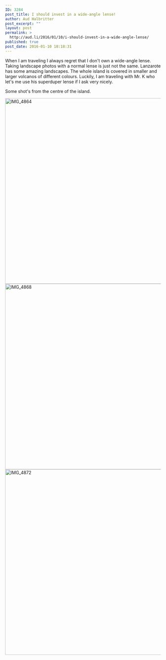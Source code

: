 ```yaml
---
ID: 3284
post_title: I should invest in a wide-angle lense!
author: Aud Halbritter
post_excerpt: ""
layout: post
permalink: >
  http://aud.li/2016/01/10/i-should-invest-in-a-wide-angle-lense/
published: true
post_date: 2016-01-10 18:18:31
---
```

When I am traveling I always regret that I don't own a wide-angle lense. Taking landscape photos with a normal lense is just not the same. Lanzarote has some amazing landscapes. The whole island is covered in smaller and larger volcanos of different colours. Luckily, I am traveling with Mr. K who let's me use his superduper lense if I ask very nicely.

Some shot's from the centre of the island.

<a href="http://aud.li/wp-content/uploads/2016/01/IMG_4864.jpg" rel="attachment wp-att-3285"><img class="alignnone size-large wp-image-3285" src="http://aud.li/wp-content/uploads/2016/01/IMG_4864-1024x683.jpg" alt="IMG_4864" width="900" height="600" /></a> <a href="http://aud.li/wp-content/uploads/2016/01/IMG_4868.jpg" rel="attachment wp-att-3286"><img class="alignnone size-large wp-image-3286" src="http://aud.li/wp-content/uploads/2016/01/IMG_4868-1024x683.jpg" alt="IMG_4868" width="900" height="600" /></a> <a href="http://aud.li/wp-content/uploads/2016/01/IMG_4872.jpg" rel="attachment wp-att-3287"><img class="alignnone size-large wp-image-3287" src="http://aud.li/wp-content/uploads/2016/01/IMG_4872-1024x683.jpg" alt="IMG_4872" width="900" height="600" /></a>
